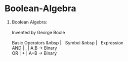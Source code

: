 # Boolean-Algebra

1. Boolean Algebra:\
\
Invented by George Boole\
\
Basic Operators&nbsp;&nbsp   |   &nbsp;&nbsp;Symbol&nbsp;&nbsp    |   &nbsp;&nbsp;Expression\
    AND           |     .       |      A.B        -> Binary\
    OR            |     +       |      A+B        -> Binary
    
